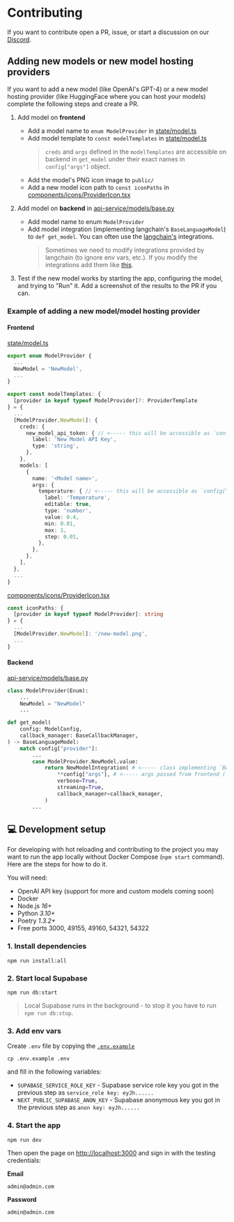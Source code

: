 # Contributing
If you want to contribute open a PR, issue, or start a discussion on our [Discord](https://discord.gg/dSBY3ms2Qr).

## Adding new models or new model hosting providers
If you want to add a new model (like OpenAI's GPT-4) or a new model hosting provider (like HuggingFace where you can host your models) complete the following steps and create a PR.

1. Add model on **frontend**
    - Add a model name to `enum ModelProvider` in [state/model.ts](state/model.ts)
    - Add model template to `const modelTemplates` in [state/model.ts](state/model.ts)
      > `creds` and `args` defined in the `modelTemplates` are accessible on backend in `get_model` under their exact names in `config["args"]` object.
    - Add the model's PNG icon image to `public/`
    - Add a new model icon path to `const iconPaths` in [components/icons/ProviderIcon.tsx](components/icons/ProviderIcon.tsx)

2. Add model on **backend** in [api-service/models/base.py](api-service/models/base.py)
    - Add model name to enum `ModelProvider`
    - Add model integration (implementing langchain's `BaseLanguageModel`) to `def get_model`. You can often use the [langchain's](https://python.langchain.com/en/latest/modules/models/llms/integrations.html) integrations.
      > Sometimes we need to modify integrations provided by langchain (to ignore env vars, etc.). If you modify the integrations add them like [this](api-service/models/wrappers/replicate.py).

3. Test if the new model works by starting the app, configuring the model, and trying to "Run" it. Add a screenshot of the results to the PR if you can.

### Example of adding a new model/model hosting provider
#### **Frontend**
[state/model.ts](state/model.ts)
```ts
export enum ModelProvider {
  ...
  NewModel = 'NewModel',
  ...
}

export const modelTemplates: {
  [provider in keyof typeof ModelProvider]?: ProviderTemplate
} = {
  ...
  [ModelProvider.NewModel]: {
    creds: {
      new_model_api_token: { // <----- this will be accessible as `config["args"]["new_model_api_token"]` on backend
        label: 'New Model API Key',
        type: 'string',
      },
    },
    models: [
      {
        name: '<Model name>',
        args: {
          temperature: { // <----- this will be accessible as `config["args"]["temperature"]` on backend
            label: 'Temperature',
            editable: true,
            type: 'number',
            value: 0.4,
            min: 0.01,
            max: 1,
            step: 0.01,
          },
        },
      },
    ],
  },
  ...
}
```

[components/icons/ProviderIcon.tsx](components/icons/ProviderIcon.tsx)
```ts
const iconPaths: {
  [provider in keyof typeof ModelProvider]: string
} = {
  ...
  [ModelProvider.NewModel]: '/new-model.png',
  ...
}
```

#### **Backend**
[api-service/models/base.py](api-service/models/base.py)
```py
class ModelProvider(Enum):
    ...
    NewModel = "NewModel"
    ...

def get_model(
    config: ModelConfig,
    callback_manager: BaseCallbackManager,
) -> BaseLanguageModel:
    match config["provider"]:
        ...
        case ModelProvider.NewModel.value:
            return NewModelIntegration( # <----- class implementing `BaseLanguageModel`
                **config["args"], # <----- args passed from frontend (`new_model_api_token`, `temperature`)
                verbose=True,
                streaming=True,
                callback_manager=callback_manager,
            )
        ...
```

## 💻 Development setup
For developing with hot reloading and contributing to the project you may want to run the app locally without Docker Compose (`npm start` command). Here are the steps for how to do it.

You will need:
- OpenAI API key (support for more and custom models coming soon)
- Docker
- Node.js *16+*
- Python *3.10+*
- Poetry *1.3.2+*
- Free ports 3000, 49155, 49160, 54321, 54322

### 1. Install dependencies
```
npm run install:all
```

### 2. Start local Supabase
```
npm run db:start
```

> Local Supabase runs in the background - to stop it you have to run `npm run db:stop`.

### 3. Add env vars
Create `.env` file by copying the [`.env.example`](.env.example)
```
cp .env.example .env
```
and fill in the following variables:
- `SUPABASE_SERVICE_ROLE_KEY` - Supabase service role key you got in the previous step as `service_role key: eyJh......`
- `NEXT_PUBLIC_SUPABASE_ANON_KEY` - Supabase anonymous key you got in the previous step as `anon key: eyJh......`

### 4. Start the app
```
npm run dev
```
Then open the page on [http://localhost:3000](http://localhost:3000) and sign in with the testing credentials:

**Email**

`admin@admin.com`

**Password**

`admin@admin.com`
